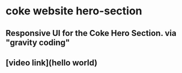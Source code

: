 # coke website hero-section

## Responsive UI for the Coke Hero Section. via "gravity coding" 

## [video link](hello world)
